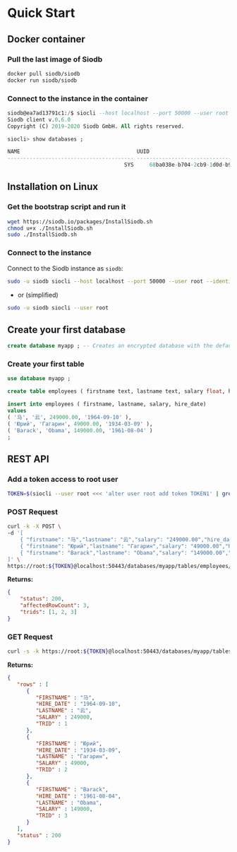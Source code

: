 # Quick Start

## Docker container

### Pull the last image of Siodb

```bash
docker pull siodb/siodb
docker run siodb/siodb
```

### Connect to the instance in the container

```sql
siodb@ea7ad13791c1:/$ siocli --host localhost --port 50000 --user root --identity-file ~/.ssh/id_rsa
Siodb client v.0.6.0
Copyright (C) 2019-2020 Siodb GmbH. All rights reserved.

siocli> show databases ;

NAME                                     UUID
---------------------------------------- ----------------------------------------
                                     SYS     68ba038e-b704-2cb9-1d0d-b91864c819cd
```

## Installation on Linux

### Get the bootstrap script and run it

```bash
wget https://siodb.io/packages/InstallSiodb.sh
chmod u+x ./InstallSiodb.sh
sudo ./InstallSiodb.sh
```

### Connect to the instance

Connect to the Siodb instance as `siodb`:

```bash
sudo -u siodb siocli --host localhost --port 50000 --user root --identity-file ~/.ssh/id_rsa
```

- or (simplified)

```bash
sudo -u siodb siocli --user root
```

## Create your first database

```sql
create database myapp ; -- Creates an encrypted database with the default cipher AES128
```

### Create your first table

```sql
use database myapp ;

create table employees ( firstname text, lastname text, salary float, hire_date timestamp) ;

insert into employees ( firstname, lastname, salary, hire_date)
values
( '马', '云', 249000.00, '1964-09-10' ),
( 'Юрий', 'Гагарин', 49000.00, '1934-03-09' ),
( 'Barack', 'Obama', 149000.00, '1961-08-04' )
;
```

## REST API

### Add a token access to root user

```bash
TOKEN=$(siocli --user root <<< 'alter user root add token TOKEN1' | grep 'Server: token:' | awk '{print $3}')
```

### POST Request

```bash
curl -k -X POST \
-d '[
    { "firstname": "马","lastname": "云","salary": "249000.00","hire_date": "1964-09-10"},
    { "firstname": "Юрий","lastname": "Гагарин","salary": "49000.00","hire_date": "1934-03-09"},
    { "firstname": "Barack","lastname": "Obama","salary": "149000.00","hire_date": "1961-08-04"}
]' \
https://root:${TOKEN}@localhost:50443/databases/myapp/tables/employees/rows
```

**Returns:**

```json
{
	"status": 200,
	"affectedRowCount": 3,
	"trids": [1, 2, 3]
}
```

### GET Request

```bash
curl -s -k https://root:${TOKEN}@localhost:50443/databases/myapp/tables/employees/rows
```

**Returns:**

```json
{
   "rows" : [
      {
         "FIRSTNAME" : "马",
         "HIRE_DATE" : "1964-09-10",
         "LASTNAME" : "云",
         "SALARY" : 249000,
         "TRID" : 1
      },
      {
         "FIRSTNAME" : "Юрий",
         "HIRE_DATE" : "1934-03-09",
         "LASTNAME" : "Гагарин",
         "SALARY" : 49000,
         "TRID" : 2
      },
      {
         "FIRSTNAME" : "Barack",
         "HIRE_DATE" : "1961-08-04",
         "LASTNAME" : "Obama",
         "SALARY" : 149000,
         "TRID" : 3
      }
   ],
   "status" : 200
}
```
